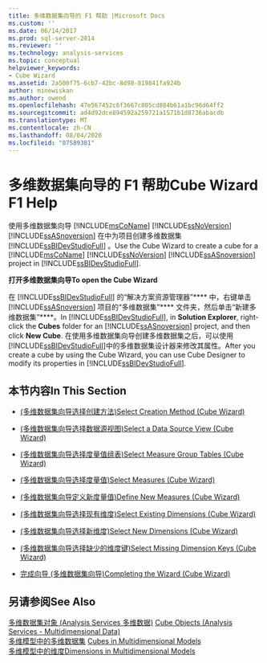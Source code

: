 ```yaml
---
title: 多维数据集向导的 F1 帮助 |Microsoft Docs
ms.custom: ''
ms.date: 06/14/2017
ms.prod: sql-server-2014
ms.reviewer: ''
ms.technology: analysis-services
ms.topic: conceptual
helpviewer_keywords:
- Cube Wizard
ms.assetid: 2a500f75-6cb7-42bc-8d98-019841fa924b
author: minewiskan
ms.author: owend
ms.openlocfilehash: 47e567452c6f3667c805cd884b61a1bc96d64ff2
ms.sourcegitcommit: ad4d92dce894592a259721a1571b1d8736abacdb
ms.translationtype: MT
ms.contentlocale: zh-CN
ms.lasthandoff: 08/04/2020
ms.locfileid: "87589381"
---
```

# <a name="cube-wizard-f1-help"></a><span data-ttu-id="46dfa-102">多维数据集向导的 F1 帮助</span><span class="sxs-lookup"><span data-stu-id="46dfa-102">Cube Wizard F1 Help</span></span>
  <span data-ttu-id="46dfa-103">使用多维数据集向导 [!INCLUDE[msCoName](../includes/msconame-md.md)] [!INCLUDE[ssNoVersion](../includes/ssnoversion-md.md)] [!INCLUDE[ssASnoversion](../includes/ssasnoversion-md.md)] 在中为项目创建多维数据集 [!INCLUDE[ssBIDevStudioFull](../includes/ssbidevstudiofull-md.md)] 。</span><span class="sxs-lookup"><span data-stu-id="46dfa-103">Use the Cube Wizard to create a cube for a [!INCLUDE[msCoName](../includes/msconame-md.md)] [!INCLUDE[ssNoVersion](../includes/ssnoversion-md.md)] [!INCLUDE[ssASnoversion](../includes/ssasnoversion-md.md)] project in [!INCLUDE[ssBIDevStudioFull](../includes/ssbidevstudiofull-md.md)].</span></span>  
  
 <span data-ttu-id="46dfa-104">**打开多维数据集向导**</span><span class="sxs-lookup"><span data-stu-id="46dfa-104">**To open the Cube Wizard**</span></span>  
  
 <span data-ttu-id="46dfa-105">在 [!INCLUDE[ssBIDevStudioFull](../includes/ssbidevstudiofull-md.md)] 的“解决方案资源管理器”\*\*\*\* 中，右键单击 [!INCLUDE[ssASnoversion](../includes/ssasnoversion-md.md)] 项目的“多维数据集”\*\*\*\* 文件夹，然后单击“新建多维数据集”\*\*\*\*。</span><span class="sxs-lookup"><span data-stu-id="46dfa-105">In [!INCLUDE[ssBIDevStudioFull](../includes/ssbidevstudiofull-md.md)], in **Solution Explorer**, right-click the **Cubes** folder for an [!INCLUDE[ssASnoversion](../includes/ssasnoversion-md.md)] project, and then click **New Cube**.</span></span> <span data-ttu-id="46dfa-106">在使用多维数据集向导创建多维数据集之后，可以使用 [!INCLUDE[ssBIDevStudioFull](../includes/ssbidevstudiofull-md.md)]中的多维数据集设计器来修改其属性。</span><span class="sxs-lookup"><span data-stu-id="46dfa-106">After you create a cube by using the Cube Wizard, you can use Cube Designer to modify its properties in [!INCLUDE[ssBIDevStudioFull](../includes/ssbidevstudiofull-md.md)].</span></span>  
  
## <a name="in-this-section"></a><span data-ttu-id="46dfa-107">本节内容</span><span class="sxs-lookup"><span data-stu-id="46dfa-107">In This Section</span></span>  
  
-   [<span data-ttu-id="46dfa-108">&#40;多维数据集向导选择创建方法&#41;</span><span class="sxs-lookup"><span data-stu-id="46dfa-108">Select Creation Method &#40;Cube Wizard&#41;</span></span>](select-creation-method-cube-wizard.md)  
  
-   [<span data-ttu-id="46dfa-109">&#40;多维数据集向导选择数据源视图&#41;</span><span class="sxs-lookup"><span data-stu-id="46dfa-109">Select a Data Source View &#40;Cube Wizard&#41;</span></span>](select-a-data-source-view-cube-wizard.md)  
  
-   [<span data-ttu-id="46dfa-110">&#40;多维数据集向导选择度量值组表&#41;</span><span class="sxs-lookup"><span data-stu-id="46dfa-110">Select Measure Group Tables &#40;Cube Wizard&#41;</span></span>](select-measure-group-tables-cube-wizard.md)  
  
-   [<span data-ttu-id="46dfa-111">&#40;多维数据集向导选择度量值&#41;</span><span class="sxs-lookup"><span data-stu-id="46dfa-111">Select Measures &#40;Cube Wizard&#41;</span></span>](select-measures-cube-wizard.md)  
  
-   [<span data-ttu-id="46dfa-112">&#40;多维数据集向导定义新度量值&#41;</span><span class="sxs-lookup"><span data-stu-id="46dfa-112">Define New Measures &#40;Cube Wizard&#41;</span></span>](define-new-measures-cube-wizard.md)  
  
-   [<span data-ttu-id="46dfa-113">&#40;多维数据集向导选择现有维度&#41;</span><span class="sxs-lookup"><span data-stu-id="46dfa-113">Select Existing Dimensions &#40;Cube Wizard&#41;</span></span>](select-existing-dimensions-cube-wizard.md)  
  
-   [<span data-ttu-id="46dfa-114">&#40;多维数据集向导选择新维度&#41;</span><span class="sxs-lookup"><span data-stu-id="46dfa-114">Select New Dimensions &#40;Cube Wizard&#41;</span></span>](select-new-dimensions-cube-wizard.md)  
  
-   [<span data-ttu-id="46dfa-115">&#40;多维数据集向导选择缺少的维度键&#41;</span><span class="sxs-lookup"><span data-stu-id="46dfa-115">Select Missing Dimension Keys &#40;Cube Wizard&#41;</span></span>](select-missing-dimension-keys-cube-wizard.md)  
  
-   [<span data-ttu-id="46dfa-116">完成向导 &#40;多维数据集向导&#41;</span><span class="sxs-lookup"><span data-stu-id="46dfa-116">Completing the Wizard &#40;Cube Wizard&#41;</span></span>](completing-the-wizard-cube-wizard.md)  
  
## <a name="see-also"></a><span data-ttu-id="46dfa-117">另请参阅</span><span class="sxs-lookup"><span data-stu-id="46dfa-117">See Also</span></span>  
 <span data-ttu-id="46dfa-118">[多维数据集对象 &#40;Analysis Services 多维数据&#41;](multidimensional-models-olap-logical-cube-objects/cube-objects-analysis-services-multidimensional-data.md) </span><span class="sxs-lookup"><span data-stu-id="46dfa-118">[Cube Objects &#40;Analysis Services - Multidimensional Data&#41;](multidimensional-models-olap-logical-cube-objects/cube-objects-analysis-services-multidimensional-data.md) </span></span>  
 <span data-ttu-id="46dfa-119">[多维模型中的多维数据集](multidimensional-models/cubes-in-multidimensional-models.md) </span><span class="sxs-lookup"><span data-stu-id="46dfa-119">[Cubes in Multidimensional Models](multidimensional-models/cubes-in-multidimensional-models.md) </span></span>  
 [<span data-ttu-id="46dfa-120">多维模型中的维度</span><span class="sxs-lookup"><span data-stu-id="46dfa-120">Dimensions in Multidimensional Models</span></span>](multidimensional-models/dimensions-in-multidimensional-models.md)  
  
  

